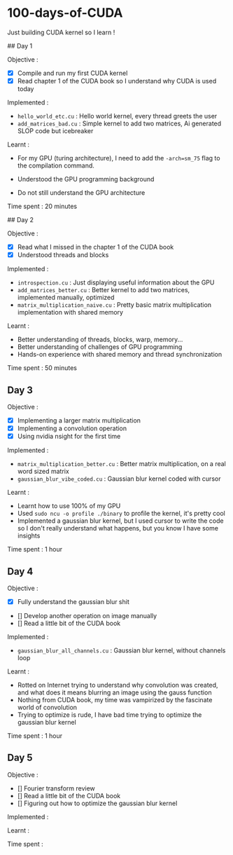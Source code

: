 # 100-days-of-CUDA
Just building CUDA kernel so I learn !

## Day 1

Objective :

- [x] Compile and run my first CUDA kernel
- [x] Read chapter 1 of the CUDA book so I understand why CUDA is used today

Implemented :

- `hello_world_etc.cu` : Hello world kernel, every thread greets the user
- `add_matrices_bad.cu` : Simple kernel to add two matrices, Ai generated SLOP code but icebreaker

Learnt :

- For my GPU (turing architecture), I need to add the `-arch=sm_75` flag to the compilation command.

- Understood the GPU programming background

- Do not still understand the GPU architecture

Time spent : 20 minutes

## Day 2

Objective :

- [x] Read what I missed in the chapter 1 of the CUDA book
- [x] Understood threads and blocks

Implemented :

- `introspection.cu` : Just displaying useful information about the GPU
- `add_matrices_better.cu` : Better kernel to add two matrices, implemented manually, optimized
- `matrix_multiplication_naive.cu` : Pretty basic matrix multiplication implementation with shared memory

Learnt :

- Better understanding of threads, blocks, warp, memory...
- Better understanding of challenges of GPU programming
- Hands-on experience with shared memory and thread synchronization

Time spent : 50 minutes

## Day 3

Objective :

- [x] Implementing a larger matrix multiplication
- [x] Implementing a convolution operation
- [x] Using nvidia nsight for the first time

Implemented :

- `matrix_multiplication_better.cu` : Better matrix multiplication, on a real word sized matrix
- `gaussian_blur_vibe_coded.cu` : Gaussian blur kernel coded with cursor

Learnt :

- Learnt how to use 100% of my GPU
- Used `sudo ncu -o profile ./binary` to profile the kernel, it's pretty cool
- Implemented a gaussian blur kernel, but I used cursor to write the code so I don't really understand what happens, but you know I have some insights

Time spent : 1 hour

## Day 4

Objective :

- [x] Fully understand the gaussian blur shit
- [] Develop another operation on image manually
- [] Read a little bit of the CUDA book

Implemented :

- `gaussian_blur_all_channels.cu` : Gaussian blur kernel, without channels loop

Learnt :

- Rotted on Internet trying to understand why convolution was created, and what does it means blurring an image using the gauss function
- Nothing from CUDA book, my time was vampirized by the fascinate world of convolution
- Trying to optimize is rude, I have bad time trying to optimize the gaussian blur kernel

Time spent : 1 hour

## Day 5

Objective :

- [] Fourier transform review
- [] Read a little bit of the CUDA book
- [] Figuring out how to optimize the gaussian blur kernel

Implemented :

Learnt :

Time spent : 